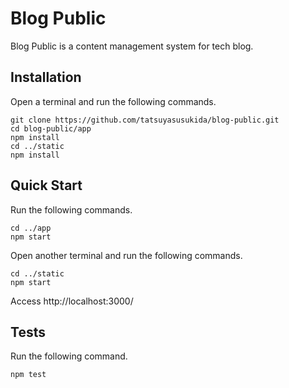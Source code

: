 # Blog Public

Blog Public is a content management system for tech blog.



## Installation

Open a terminal and run the following commands.

```shell
git clone https://github.com/tatsuyasusukida/blog-public.git
cd blog-public/app
npm install
cd ../static
npm install
```



## Quick Start

Run the following commands.

```shell
cd ../app
npm start
```

Open another terminal and run the following commands.

```shell
cd ../static
npm start
```

Access http://localhost:3000/



## Tests

Run the following command.

```shell
npm test
```

